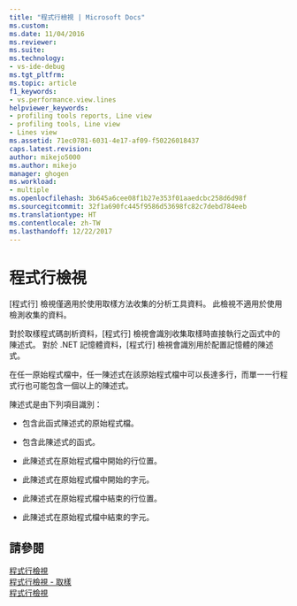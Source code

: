 ```yaml
---
title: "程式行檢視 | Microsoft Docs"
ms.custom: 
ms.date: 11/04/2016
ms.reviewer: 
ms.suite: 
ms.technology:
- vs-ide-debug
ms.tgt_pltfrm: 
ms.topic: article
f1_keywords:
- vs.performance.view.lines
helpviewer_keywords:
- profiling tools reports, Line view
- profiling tools, Line view
- Lines view
ms.assetid: 71ec0781-6031-4e17-af09-f50226018437
caps.latest.revision: 
author: mikejo5000
ms.author: mikejo
manager: ghogen
ms.workload:
- multiple
ms.openlocfilehash: 3b645a6cee08f1b27e353f01aaedcbc258d6d98f
ms.sourcegitcommit: 32f1a690fc445f9586d53698fc82c7debd784eeb
ms.translationtype: HT
ms.contentlocale: zh-TW
ms.lasthandoff: 12/22/2017
---
```

# <a name="lines-view"></a>程式行檢視
[程式行] 檢視僅適用於使用取樣方法收集的分析工具資料。 此檢視不適用於使用檢測收集的資料。  
  
 對於取樣程式碼剖析資料，[程式行] 檢視會識別收集取樣時直接執行之函式中的陳述式。 對於 .NET 記憶體資料，[程式行] 檢視會識別用於配置記憶體的陳述式。  
  
 在任一原始程式檔中，任一陳述式在該原始程式檔中可以長達多行，而單一一行程式行也可能包含一個以上的陳述式。  
  
 陳述式是由下列項目識別：  
  
-   包含此函式陳述式的原始程式檔。  
  
-   包含此陳述式的函式。  
  
-   此陳述式在原始程式檔中開始的行位置。  
  
-   此陳述式在原始程式檔中開始的字元。  
  
-   此陳述式在原始程式檔中結束的行位置。  
  
-   此陳述式在原始程式檔中結束的字元。  
  
## <a name="see-also"></a>請參閱  
 [程式行檢視](../profiling/lines-view-sampling-data.md)   
 [程式行檢視 - 取樣](../profiling/lines-view-dotnet-memory-sampling-data.md)   
 [程式行檢視](../profiling/lines-view-contention-data.md)